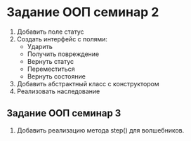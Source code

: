 # Задание ООП семинар 2
1. Добавить поле статус
2. Создать интерфейс с полями:
    * Ударить
    * Получить повреждение
    * Вернуть статус
    * Переместиться
    * Вернуть состояние
3. Добавить абстрактный класс с конструктором
4. Реализовать наследование

## Задание ООП семинар 3
1. Добавить реализацию метода step() для волшебников.